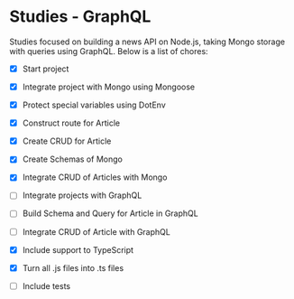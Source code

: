 # **Studies - GraphQL**

Studies focused on building a news API on Node.js, taking Mongo storage with queries using GraphQL. Below is a list of chores:

- [x] Start project
- [x] Integrate project with Mongo using Mongoose
- [x] Protect special variables using DotEnv
- [x] Construct route for Article
- [x] Create CRUD for Article
- [x] Create Schemas of Mongo
- [x] Integrate CRUD of Articles with Mongo
- [ ] Integrate projects with GraphQL
- [ ] Build Schema and Query for Article in GraphQL
- [ ] Integrate CRUD of Article with GraphQL
- [x] Include support to TypeScript
- [x] Turn all .js files into .ts files
- [ ] Include tests

